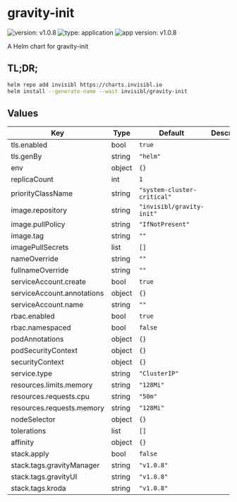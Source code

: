 # gravity-init

![version: v1.0.8](https://img.shields.io/badge/version-v1.0.8-informational?style=flat-square) ![type: application](https://img.shields.io/badge/type-application-informational?style=flat-square) ![app version: v1.0.8](https://img.shields.io/badge/app%20version-v1.0.8-informational?style=flat-square)

A Helm chart for gravity-init

## TL;DR;

```bash
helm repo add invisibl https://charts.invisibl.io
helm install --generate-name --wait invisibl/gravity-init
```

## Values

| Key | Type | Default | Description |
|-----|------|---------|-------------|
| tls.enabled | bool | `true` |  |
| tls.genBy | string | `"helm"` |  |
| env | object | `{}` |  |
| replicaCount | int | `1` |  |
| priorityClassName | string | `"system-cluster-critical"` |  |
| image.repository | string | `"invisibl/gravity-init"` |  |
| image.pullPolicy | string | `"IfNotPresent"` |  |
| image.tag | string | `""` |  |
| imagePullSecrets | list | `[]` |  |
| nameOverride | string | `""` |  |
| fullnameOverride | string | `""` |  |
| serviceAccount.create | bool | `true` |  |
| serviceAccount.annotations | object | `{}` |  |
| serviceAccount.name | string | `""` |  |
| rbac.enabled | bool | `true` |  |
| rbac.namespaced | bool | `false` |  |
| podAnnotations | object | `{}` |  |
| podSecurityContext | object | `{}` |  |
| securityContext | object | `{}` |  |
| service.type | string | `"ClusterIP"` |  |
| resources.limits.memory | string | `"128Mi"` |  |
| resources.requests.cpu | string | `"50m"` |  |
| resources.requests.memory | string | `"128Mi"` |  |
| nodeSelector | object | `{}` |  |
| tolerations | list | `[]` |  |
| affinity | object | `{}` |  |
| stack.apply | bool | `false` |  |
| stack.tags.gravityManager | string | `"v1.0.8"` |  |
| stack.tags.gravityUI | string | `"v1.0.8"` |  |
| stack.tags.kroda | string | `"v1.0.8"` |  |
